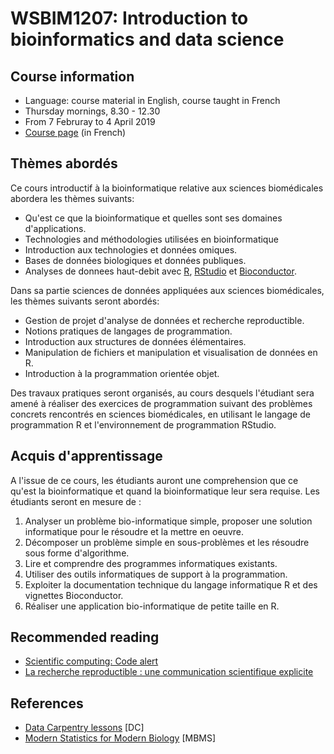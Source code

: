 # WSBIM1207: Introduction to bioinformatics and data science

## Course information

- Language: course material in English, course taught in French
- Thursday mornings, 8.30 - 12.30
- From 7 Februray to 4 April 2019
- [Course page](https://uclouvain.be/cours-2018-wsbim1207.html) (in French)


## Thèmes abordés

Ce cours introductif à la bioinformatique relative aux sciences
biomédicales abordera les thèmes suivants:

- Qu'est ce que la bioinformatique et quelles sont ses domaines
  d'applications.
- Technologies and méthodologies utilisées en bioinformatique
- Introduction aux technologies et données omiques.
- Bases de données biologiques et données publiques.
- Analyses de donnees haut-debit avec [R](https://www.r-project.org/),
  [RStudio](https://www.rstudio.com/) et
  [Bioconductor](https://bioconductor.org/).

Dans sa partie sciences de données appliquées aux sciences
biomédicales, les thèmes suivants seront abordés:

- Gestion de projet d'analyse de données et recherche reproductible.
- Notions pratiques de langages de programmation.
- Introduction aux structures de données élémentaires.
- Manipulation de fichiers et manipulation et visualisation de données
  en R.
- Introduction à la programmation orientée objet.

Des travaux pratiques seront organisés, au cours desquels l'étudiant
sera amené à réaliser des exercices de programmation suivant des
problèmes concrets rencontrés en sciences biomédicales, en utilisant
le langage de programmation R et l'environnement de programmation
RStudio.

## Acquis d'apprentissage

A l'issue de ce cours, les étudiants auront une comprehension que ce
qu'est la bioinformatique et quand la bioinformatique leur sera
requise. Les étudiants seront en mesure de :

1. Analyser un problème bio-informatique simple, proposer une solution
   informatique pour le résoudre et la mettre en oeuvre.
2. Décomposer un problème simple en sous-problèmes et les résoudre
   sous forme d'algorithme.
3. Lire et comprendre des programmes informatiques existants.
4. Utiliser des outils informatiques de support à la programmation.
5. Exploiter la documentation technique du langage informatique R et
   des vignettes Bioconductor.
6. Réaliser une application bio-informatique de petite taille en R.


## Recommended reading

- [Scientific computing: Code alert](https://www.nature.com/naturejobs/science/articles/10.1038/nj7638-563a)
- [La recherche reproductible : une communication scientifique explicite](http://www.publications-sfds.fr/index.php/stat_soc/article/view/448)

## References

- [Data Carpentry lessons](https://datacarpentry.org/lessons/) [DC]
- [Modern Statistics for Modern Biology](http://web.stanford.edu/class/bios221/book/) [MBMS]
